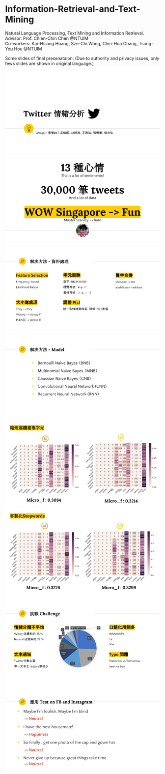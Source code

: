 # Information-Retrieval-and-Text-Mining
Natural Language Processing, Text Mining and Information Retrieval.  
Advisor: Prof. Chien-Chin Chen @NTUIM  
Co-workers: Kai-Hsiang Huang, Sze-Chi Wang, Chin-Hua Chang, Tsung-You Hou @NTUIM  

Some slides of final presenataion:
(Due to authority and privacy issues, only fews slides are shown in original language.) 
![img](https://github.com/StanleyLin-NTU/Information-Retrieval-and-Text-Mining/blob/master/IR%20Pics/IR%20Final_1.png)
![img](https://github.com/StanleyLin-NTU/Information-Retrieval-and-Text-Mining/blob/master/IR%20Pics/IR%20Final_2.png)
![img](https://github.com/StanleyLin-NTU/Information-Retrieval-and-Text-Mining/blob/master/IR%20Pics/IR%20Final_2.5.png)
![img](https://github.com/StanleyLin-NTU/Information-Retrieval-and-Text-Mining/blob/master/IR%20Pics/IR%20Final_2.6.png)
![img](https://github.com/StanleyLin-NTU/Information-Retrieval-and-Text-Mining/blob/master/IR%20Pics/IR%20Final_3.png)
![img](https://github.com/StanleyLin-NTU/Information-Retrieval-and-Text-Mining/blob/master/IR%20Pics/IR%20Final_4.png)
![img](https://github.com/StanleyLin-NTU/Information-Retrieval-and-Text-Mining/blob/master/IR%20Pics/IR%20Final_8.png)
![img](https://github.com/StanleyLin-NTU/Information-Retrieval-and-Text-Mining/blob/master/IR%20Pics/IR%20Final_fin.png)
